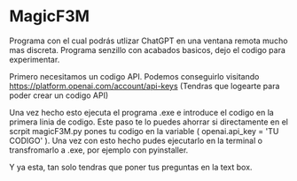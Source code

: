 # MagicF3M
Programa con el cual podrás utlizar ChatGPT en una ventana remota mucho mas discreta. Programa senzillo con acabados basicos, dejo el codigo para experimentar.

Primero necesitamos un codigo API. Podemos conseguirlo visitando https://platform.openai.com/account/api-keys (Tendras que logearte para poder crear un codigo API)

Una vez hecho esto ejecuta el programa .exe e introduce el codigo en la primera linia de codigo.
Este paso te lo puedes ahorrar si directamente en el scrpit magicF3M.py pones tu codigo en la variable ( openai.api_key = 'TU CODIGO' ). Una vez con esto hecho pudes ejecutarlo en la terminal o transfromarlo a .exe, por ejemplo con pyinstaller.

Y ya esta, tan solo tendras que poner tus preguntas en la text box.
